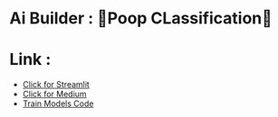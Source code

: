 # Ai Builder : 💩Poop CLassification💩
# Link : 
- [Click for Streamlit](https://chokunclassification.streamlit.app/)
- [Click for Medium](https://medium.com/@aeeseedee7788/poop-classification-a92033bfe255)
- [Train Models Code](https://github.com/chokun7788/PoopforAIB/blob/main/Chokun7788.ipynb)
